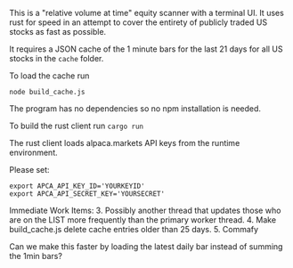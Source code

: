 This is a "relative volume at time" equity scanner with a terminal UI.
It uses rust for speed in an attempt to cover the entirety of publicly traded US
stocks as fast as possible.

It requires a JSON cache of the 1 minute bars for the last 21 days for all US
stocks in the `cache` folder.

To load the cache run 

`node build_cache.js`

The program has no dependencies so no npm installation is needed.

To build the rust client run
`cargo run`

The rust client loads alpaca.markets API keys from the runtime environment.

Please set:

```
export APCA_API_KEY_ID='YOURKEYID'
export APCA_API_SECRET_KEY='YOURSECRET'
```

Immediate Work Items:
3. Possibly another thread that updates those who are on the LIST more
frequently than the primary worker thread.
4. Make build_cache.js delete cache entries older than 25 days.
5. Commafy


Can we make this faster by loading the latest daily bar instead of summing the
1min bars?
